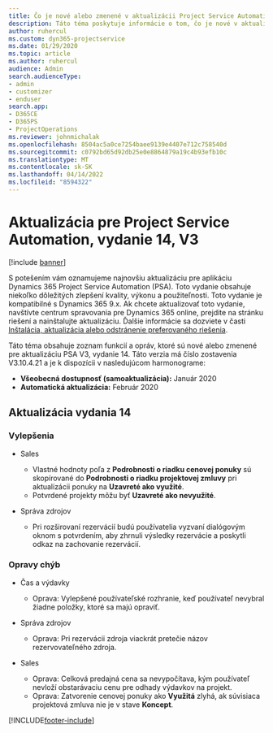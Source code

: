 ```yaml
---
title: Čo je nové alebo zmenené v aktualizácii Project Service Automation, vydanie 14, V3
description: Táto téma poskytuje informácie o tom, čo je nové v aktualizácii Project Service Automation, vydanie 14, V3.
author: ruhercul
ms.custom: dyn365-projectservice
ms.date: 01/29/2020
ms.topic: article
ms.author: ruhercul
audience: Admin
search.audienceType:
- admin
- customizer
- enduser
search.app:
- D365CE
- D365PS
- ProjectOperations
ms.reviewer: johnmichalak
ms.openlocfilehash: 8504ac5a0ce7254baee9139e4407e712c758540d
ms.sourcegitcommit: c0792bd65d92db25e0e8864879a19c4b93efb10c
ms.translationtype: MT
ms.contentlocale: sk-SK
ms.lasthandoff: 04/14/2022
ms.locfileid: "8594322"
---
```

# <a name="project-service-automation-update-release-14-v3"></a>Aktualizácia pre Project Service Automation, vydanie 14, V3

[!include [banner](../includes/psa-now-project-operations.md)]

S potešením vám oznamujeme najnovšiu aktualizáciu pre aplikáciu Dynamics 365 Project Service Automation (PSA). Toto vydanie obsahuje niekoľko dôležitých zlepšení kvality, výkonu a použiteľnosti. Toto vydanie je kompatibilné s Dynamics 365 9.x. Ak chcete aktualizovať toto vydanie, navštívte centrum spravovania pre Dynamics 365 online, prejdite na stránku riešení a nainštalujte aktualizáciu. Ďalšie informácie sa dozviete v časti [Inštalácia, aktualizácia alebo odstránenie preferovaného riešenia](/power-platform/admin/install-remove-preferred-solution).

Táto téma obsahuje zoznam funkcií a opráv, ktoré sú nové alebo zmenené pre aktualizáciu PSA V3, vydanie 14. Táto verzia má číslo zostavenia V3.10.4.21 a je k dispozícii v nasledujúcom harmonograme:

- **Všeobecná dostupnosť (samoaktualizácia):** Január 2020
- **Automatická aktualizácia:** Február 2020

## <a name="update-release-14"></a>Aktualizácia vydania 14

### <a name="enhancements"></a>Vylepšenia

- Sales

     - Vlastné hodnoty poľa z **Podrobnosti o riadku cenovej ponuky** sú skopírované do **Podrobnosti o riadku projektovej zmluvy** pri aktualizácii ponuky na **Uzavreté ako využité**.
     - Potvrdené projekty môžu byť **Uzavreté ako nevyužité**.

- Správa zdrojov

     - Pri rozširovaní rezervácií budú používatelia vyzvaní dialógovým oknom s potvrdením, aby zhrnuli výsledky rezervácie a poskytli odkaz na zachovanie rezervácií.


### <a name="bug-fixes"></a>Opravy chýb

- Čas a výdavky

     - Oprava: Vylepšené používateľské rozhranie, keď používateľ nevybral žiadne položky, ktoré sa majú opraviť.

- Správa zdrojov

     - Oprava: Pri rezervácii zdroja viackrát pretečie názov rezervovateľného zdroja.

- Sales

     - Oprava: Celková predajná cena sa nevypočítava, kým používateľ nevloží obstarávaciu cenu pre odhady výdavkov na projekt.
     - Oprava: Zatvorenie cenovej ponuky ako **Využitá** zlyhá, ak súvisiaca projektová zmluva nie je v stave **Koncept**.



[!INCLUDE[footer-include](../includes/footer-banner.md)]
